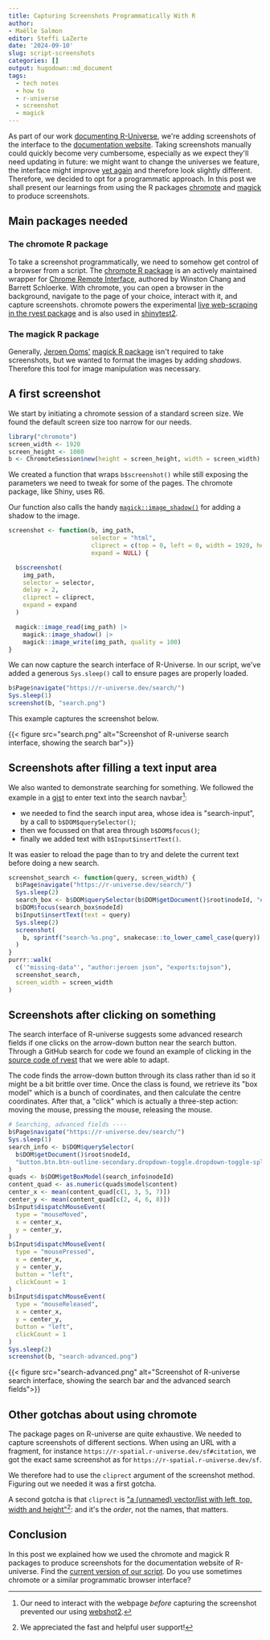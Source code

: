```yaml
---
title: Capturing Screenshots Programmatically With R
author: 
- Maëlle Salmon
editor: Steffi LaZerte
date: '2024-09-10'
slug: script-screenshots
categories: []
output: hugodown::md_document
tags:
  - tech notes
  - how to
  - r-universe
  - screenshot
  - magick
---
```



As part of our work [documenting R-Universe](/blog/2024/04/12/gsod-announcement/), 
we're adding screenshots of the interface to the [documentation website](https://docs.r-universe.org).
Taking screenshots manually could quickly become very cumbersome, especially as we expect they'll need updating in future: we might want to change the universes we feature, the interface might improve [yet again](/blog/2024/06/12/runiverse-frontend/) and therefore look slightly different.
Therefore, we decided to opt for a programmatic approach.
In this post we shall present our learnings from using the R packages [chromote](https://rstudio.github.io/chromote/) and [magick](https://docs.ropensci.org/magick/) to produce screenshots.

## Main packages needed

### The chromote R package

To take a screenshot programmatically, we need to somehow get control of a browser from a script.
The [chromote R package](https://rstudio.github.io/chromote/) is an actively maintained wrapper for [Chrome Remote Interface](https://github.com/cyrus-and/chrome-remote-interface), authored by Winston Chang and Barrett Schloerke.
With chromote, you can open a browser in the background, navigate to the page of your choice, interact with it, and capture screenshots.
chromote powers the experimental [live web-scraping in the rvest package](https://rvest.tidyverse.org/reference/read_html_live.html) and is also used in [shinytest2](https://rstudio.github.io/shinytest2/).

### The magick R package

Generally, [Jeroen Ooms'](/author/jeroen-ooms) [magick R package](https://docs.ropensci.org/magick/) isn't required to take screenshots, but we wanted to format the images by adding _shadows_. 
Therefore this tool for image manipulation was necessary.

## A first screenshot

We start by initiating a chromote session of a standard screen size.
We found the default screen size too narrow for our needs.


``` r
library("chromote")
screen_width <- 1920
screen_height <- 1080
b <- ChromoteSession$new(height = screen_height, width = screen_width)
```

We created a function that wraps `b$screenshot()` while still exposing 
the parameters we need to tweak for some of the pages.
The chromote package, like Shiny, uses R6.

Our function also calls the handy [`magick::image_shadow()`](https://docs.ropensci.org/magick/reference/composite.html) for adding a shadow to the image.


``` r
screenshot <- function(b, img_path,
                       selector = "html",
                       cliprect = c(top = 0, left = 0, width = 1920, height = 1080),
                       expand = NULL) {

  b$screenshot(
    img_path,
    selector = selector,
    delay = 2,
    cliprect = cliprect,
    expand = expand
  )

  magick::image_read(img_path) |>
    magick::image_shadow() |>
    magick::image_write(img_path, quality = 100)
}
```

We can now capture the search interface of R-Universe.
In our script, we've added a generous `Sys.sleep()` call to ensure pages are properly loaded.


``` r
b$Page$navigate("https://r-universe.dev/search/")
Sys.sleep(1)
screenshot(b, "search.png")
```

This example captures the screenshot below.

{{< figure src="search.png" alt="Screenshot of R-universe search interface, showing the search bar">}}

## Screenshots after filling a text input area

We also wanted to demonstrate searching for something.
We followed the example in a [gist](https://gist.github.com/oganm/50a8020f718842aa3eee04dcfd57c198) to enter text into the search navbar[^action]: 

- we needed to find the search input area, whose idea is "search-input", by a call to `b$DOM$querySelector()`;
- then we focussed on that area through `b$DOM$focus()`;
- finally we added text with `b$Input$insertText()`.

It was easier to reload the page than to try and delete the current text before doing a new search.


``` r
screenshot_search <- function(query, screen_width) {
  b$Page$navigate("https://r-universe.dev/search/")
  Sys.sleep(2)
  search_box <- b$DOM$querySelector(b$DOM$getDocument()$root$nodeId, "#search-input")
  b$DOM$focus(search_box$nodeId)
  b$Input$insertText(text = query)
  Sys.sleep(2)
  screenshot(
    b, sprintf("search-%s.png", snakecase::to_lower_camel_case(query))
  )
}
purrr::walk(
  c('"missing-data"', "author:jeroen json", "exports:tojson"),
  screenshot_search,
  screen_width = screen_width
)
```

[^action]: Our need to interact with the webpage *before* capturing the screenshot prevented our using [webshot2](https://rstudio.github.io/webshot2/).

## Screenshots after clicking on something

The search interface of R-universe suggests some advanced research fields if one clicks on the arrow-down button near the search button.
Through a GitHub search for code we found an example of clicking in the [source code of rvest](https://github.com/tidyverse/rvest/blob/c9be5b8dd9d672e84dd0dc515e3a37ab5c03111f/R/live.R#L145) that we were able to adapt.

The code finds the arrow-down button through its class rather than id so it might be a bit brittle over time.
Once the class is found, we retrieve its "box model" which is a bunch of coordinates, and then calculate the centre coordinates.
After that, a "click" which is actually a three-step action: moving the mouse, pressing the mouse, releasing the mouse.



``` r
# Searching, advanced fields ----
b$Page$navigate("https://r-universe.dev/search/")
Sys.sleep(1)
search_info <- b$DOM$querySelector(
  b$DOM$getDocument()$root$nodeId,
  "button.btn.btn-outline-secondary.dropdown-toggle.dropdown-toggle-split"
)
quads <- b$DOM$getBoxModel(search_info$nodeId)
content_quad <- as.numeric(quads$model$content)
center_x <- mean(content_quad[c(1, 3, 5, 7)])
center_y <- mean(content_quad[c(2, 4, 6, 8)])
b$Input$dispatchMouseEvent(
  type = "mouseMoved",
  x = center_x,
  y = center_y,
)
b$Input$dispatchMouseEvent(
  type = "mousePressed",
  x = center_x,
  y = center_y,
  button = "left",
  clickCount = 1
)
b$Input$dispatchMouseEvent(
  type = "mouseReleased",
  x = center_x,
  y = center_y,
  button = "left",
  clickCount = 1
)
Sys.sleep(2)
screenshot(b, "search-advanced.png")
```

{{< figure src="search-advanced.png" alt="Screenshot of R-universe search interface, showing the search bar and the advanced search fields">}}

## Other gotchas about using chromote

The package pages on R-universe are quite exhaustive. 
We needed to capture screenshots of different sections.
When using an URL with a fragment, for instance `https://r-spatial.r-universe.dev/sf#citation`, 
we got the exact same screenshot as for `https://r-spatial.r-universe.dev/sf`.

We therefore had to use the `cliprect` argument of the screenshot method.
Figuring out we needed it was a first gotcha.

A second gotcha is that `cliprect` is ["a (unnamed) vector/list with left, top, width and height"](https://github.com/rstudio/chromote/issues/168#issuecomment-2302422282)[^support]:
and it's the *order*, not the names, that matters.

[^support]: We appreciated the fast and helpful user support!

## Conclusion

In this post we explained how we used the chromote and magick R packages to produce screenshots for the documentation website of R-universe.
Find the [current version of our script](https://github.com/r-universe-org/hitchhikers-guide/blob/main/R/screenshots.R).
Do you use sometimes chromote or a similar programmatic browser interface?
